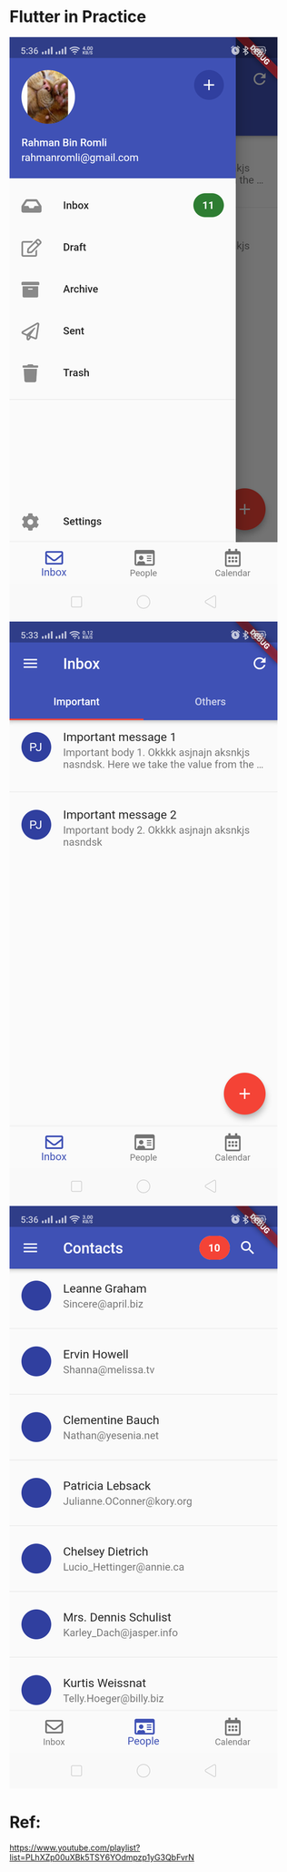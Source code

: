 # Flutter in Practice

![Alt text](screenshot-1.png "Title")
![Alt text](screenshot-2.png "Title")
![Alt text](screenshot-3.png "Title")

# Ref:
https://www.youtube.com/playlist?list=PLhXZp00uXBk5TSY6YOdmpzp1yG3QbFvrN